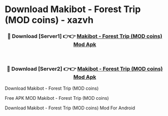 # Download Makibot - Forest Trip (MOD coins) - xazvh



<div align="center">
<h3>🔴 Download [Server1] 👉👉 <a href="https://momento.my/?title=Makibot_-_Forest_Trip_(MOD_coins)">Makibot - Forest Trip (MOD coins) Mod Apk</a></h3><br>

<h3>🔴 Download [Server2] 👉👉 <a href="https://momento.my/?title=Makibot_-_Forest_Trip_(MOD_coins)">Makibot - Forest Trip (MOD coins) Mod Apk</a></h3>
</div>



Download Makibot - Forest Trip (MOD coins) 

Free APK MOD Makibot - Forest Trip (MOD coins) 

Download Makibot - Forest Trip (MOD coins) Mod For Android
